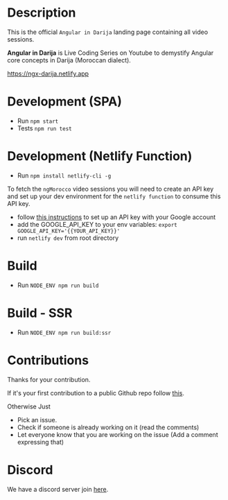 # Description

This is the official `Angular in Darija` landing page containing all video sessions.

**Angular in Darija** is Live Coding Series on Youtube to demystify Angular core concepts in Darija (Moroccan dialect).

https://ngx-darija.netlify.app

# Development (SPA)

- Run `npm start`
- Tests `npm run test`

# Development (Netlify Function)

- Run `npm install netlify-cli -g`

To fetch the `ngMorocco` video sessions you will need to create an API key and
set up your dev environment for the `netlify function` to consume this API key.

- follow [this instructions](https://developers.google.com/maps/documentation/maps-static/get-api-key?hl=en) to set up an API key
  with your Google account
- add the GOOGLE_API_KEY to your env variables: `export GOOGLE_API_KEY='{{YOUR_API_KEY}}'`
- run `netlify dev` from root directory

# Build

- Run `NODE_ENV npm run build`

# Build - SSR

- Run `NODE_ENV npm run build:ssr`

# Contributions

Thanks for your contribution.

If it's your first contribution to a public Github repo follow [this](https://github.com/firstcontributions/first-contributions).

Otherwise Just

- Pick an issue.
- Check if someone is already working on it (read the comments)
- Let everyone know that you are working on the issue (Add a comment expressing that)

# Discord

We have a discord server join [here](https://bit.ly/ngDiscord).
